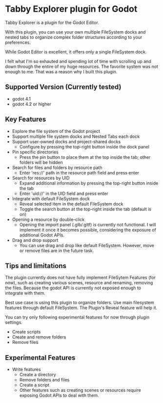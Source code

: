 # Tabby Explorer plugin for Godot

Tabby Explorer is a plugin for the Godot Editor.

With this plugin, you can use your own multiple FileSystem docks and nested tabs
to organize complex folder structures according to your preferences.

While Godot Editor is excellent, it offers only a single FileSystem dock. 

I felt what I'm so exhauted and spending lot of time with scrolling up and down 
through the entire of my huge resources. The favorite system was not enough to me.
That was a reason why I built this plugin.

## Supported Version (Currently tested)

* godot 4.1
* godot 4.2 or higher

## Key Features

* Explore the file system of the Godot project
* Support multiple file system docks and Nested Tabs  each dock
* Support user-owned docks and project-shared docks
  * Configure by pressing the top-right button inside the dock panel
* Pin specific directories
  * Press the pin button to place them at the top inside the tab; other folders will be hidden
* Search for files and folders by resource path
  * Enter 'res://' path in the resource path field and press enter
* Search for resources by UID
  * Expand additional information by pressing the top-right button inside the tab
  * Enter 'uid://' in the UID field and press enter
* Integrate with default FileSystem dock 
  * Reveal selected item in the default FileSystem dock
  * Toggle the search button at the top-right inside the tab (default is on)
* Opening a resource by double-click
  * Opening the import panel (.glb/.gltf) is currently not functional. I will implement it once it becomes possible, considering the exposure of additional Godot APIs.
* Drag and drop support
  * You can use drag and drop like default FileSystem. However, move or remove files are in the future task.

## Tips and limitations

The plugin currently does not have fully implement FileSytem Features (for now), such as creating various scenes, resource and renaming, removing the files. Because the godot API is currently not exposed enough to integrate with them.

Best use case is using this plugin to organize folders. Use main filesystem features through default FileSystem. The Plugin's Reveal feature will help it.

You can try only following experimental features for now through plugin settings.
  * Create scripts
  * Create and remove folders
  * Remove files


## Experimental Features

* Write features
  * Create a directory
  * Remove folders and files
  * Create a script
  * Other features such as creating scenes or resources require exposing Godot APIs to deal with them.
